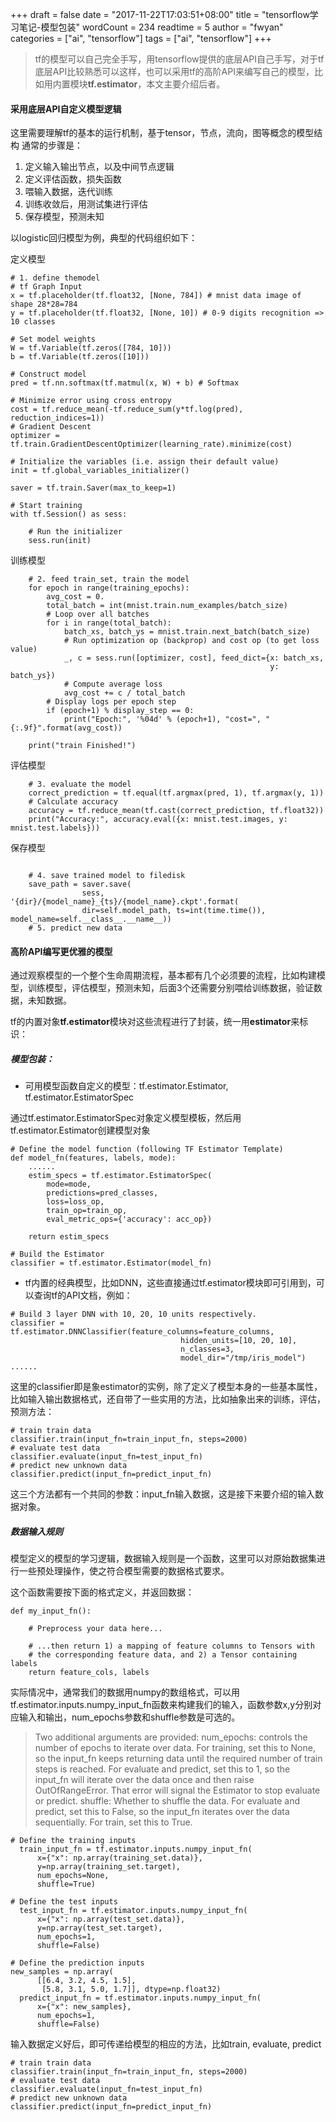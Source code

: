 +++
draft = false
date = "2017-11-22T17:03:51+08:00"
title = "tensorflow学习笔记-模型包装"
wordCount = 234
readtime = 5
author = "fwyan"
categories = ["ai", "tensorflow"]
tags = ["ai", "tensorflow"]
+++


> tf的模型可以自己完全手写，用tensorflow提供的底层API自己手写，对于tf底层API比较熟悉可以这样，也可以采用tf的高阶API来编写自己的模型，比如用内置模块**tf.estimator**，本文主要介绍后者。


<!--more-->



#### 采用底层API自定义模型逻辑

这里需要理解tf的基本的运行机制，基于tensor，节点，流向，图等概念的模型结构
通常的步骤是：

1. 定义输入输出节点，以及中间节点逻辑
2. 定义评估函数，损失函数
3. 喂输入数据，迭代训练
4. 训练收敛后，用测试集进行评估
5. 保存模型，预测未知

以logistic回归模型为例，典型的代码组织如下：

定义模型

```
# 1. define themodel
# tf Graph Input
x = tf.placeholder(tf.float32, [None, 784]) # mnist data image of shape 28*28=784
y = tf.placeholder(tf.float32, [None, 10]) # 0-9 digits recognition => 10 classes

# Set model weights
W = tf.Variable(tf.zeros([784, 10]))
b = tf.Variable(tf.zeros([10]))

# Construct model
pred = tf.nn.softmax(tf.matmul(x, W) + b) # Softmax

# Minimize error using cross entropy
cost = tf.reduce_mean(-tf.reduce_sum(y*tf.log(pred), reduction_indices=1))
# Gradient Descent
optimizer = tf.train.GradientDescentOptimizer(learning_rate).minimize(cost)

# Initialize the variables (i.e. assign their default value)
init = tf.global_variables_initializer()

saver = tf.train.Saver(max_to_keep=1)

# Start training
with tf.Session() as sess:

    # Run the initializer
    sess.run(init)
```
训练模型

```
    # 2. feed train_set, train the model
    for epoch in range(training_epochs):
        avg_cost = 0.
        total_batch = int(mnist.train.num_examples/batch_size)
        # Loop over all batches
        for i in range(total_batch):
            batch_xs, batch_ys = mnist.train.next_batch(batch_size)
            # Run optimization op (backprop) and cost op (to get loss value)
            _, c = sess.run([optimizer, cost], feed_dict={x: batch_xs,
                                                          y: batch_ys})
            # Compute average loss
            avg_cost += c / total_batch
        # Display logs per epoch step
        if (epoch+1) % display_step == 0:
            print("Epoch:", '%04d' % (epoch+1), "cost=", "{:.9f}".format(avg_cost))

    print("train Finished!")
```

评估模型

```
    # 3. evaluate the model
    correct_prediction = tf.equal(tf.argmax(pred, 1), tf.argmax(y, 1))
    # Calculate accuracy
    accuracy = tf.reduce_mean(tf.cast(correct_prediction, tf.float32))
    print("Accuracy:", accuracy.eval({x: mnist.test.images, y: mnist.test.labels}))

```
保存模型
```
    
    # 4. save trained model to filedisk
    save_path = saver.save(
                sess, '{dir}/{model_name}_{ts}/{model_name}.ckpt'.format(
                dir=self.model_path, ts=int(time.time()), model_name=self.__class__.__name__))
    # 5. predict new data
```


#### 高阶API编写更优雅的模型

通过观察模型的一个整个生命周期流程，基本都有几个必须要的流程，比如构建模型，训练模型，评估模型，预测未知，后面3个还需要分别喂给训练数据，验证数据，未知数据。

tf的内置对象**tf.estimator**模块对这些流程进行了封装，统一用**estimator**来标识：

##### 模型包装：

- 可用模型函数自定义的模型：tf.estimator.Estimator, tf.estimator.EstimatorSpec

通过tf.estimator.EstimatorSpec对象定义模型模板，然后用tf.estimator.Estimator创建模型对象
```
# Define the model function (following TF Estimator Template)
def model_fn(features, labels, mode):
    ......
    estim_specs = tf.estimator.EstimatorSpec(
        mode=mode,
        predictions=pred_classes,
        loss=loss_op,
        train_op=train_op,
        eval_metric_ops={'accuracy': acc_op})

    return estim_specs

# Build the Estimator
classifier = tf.estimator.Estimator(model_fn)
```

- tf内置的经典模型，比如DNN，这些直接通过tf.estimator模块即可引用到，可以查询tf的API文档，例如：

```
# Build 3 layer DNN with 10, 20, 10 units respectively.
classifier = tf.estimator.DNNClassifier(feature_columns=feature_columns,
                                      hidden_units=[10, 20, 10],
                                      n_classes=3,
                                      model_dir="/tmp/iris_model")
......
```

这里的classifier即是象estimator的实例，除了定义了模型本身的一些基本属性，比如输入输出数据格式，还自带了一些实用的方法，比如抽象出来的训练，评估，预测方法：

```
# train train data
classifier.train(input_fn=train_input_fn, steps=2000)
# evaluate test data
classifier.evaluate(input_fn=test_input_fn)
# predict new unknown data
classifier.predict(input_fn=predict_input_fn)
```

这三个方法都有一个共同的参数：input_fn输入数据，这是接下来要介绍的输入数据对象。

##### 数据输入规则

模型定义的模型的学习逻辑，数据输入规则是一个函数，这里可以对原始数据集进行一些预处理操作，使之符合模型需要的数据格式要求。

这个函数需要按下面的格式定义，并返回数据：
```
def my_input_fn():

    # Preprocess your data here...

    # ...then return 1) a mapping of feature columns to Tensors with
    # the corresponding feature data, and 2) a Tensor containing labels
    return feature_cols, labels
```
实际情况中，通常我们的数据用numpy的数组格式，可以用tf.estimator.inputs.numpy_input_fn函数来构建我们的输入，函数参数x,y分别对应输入和输出，num_epochs参数和shuffle参数是可选的。

> Two additional arguments are provided: num_epochs: controls the number of epochs to iterate over data. For training, set this to None, so the 
input_fn keeps returning data until the required number of train steps is reached. For evaluate and predict, set this to 1, so the input_fn will iterate over the data once and then raise OutOfRangeError. That error will signal the Estimator to stop evaluate or predict. shuffle: Whether to shuffle the data. For evaluate and predict, set this to False, so the input_fn iterates over the data sequentially. For train, set this to True.


```
# Define the training inputs
  train_input_fn = tf.estimator.inputs.numpy_input_fn(
      x={"x": np.array(training_set.data)},
      y=np.array(training_set.target),
      num_epochs=None,
      shuffle=True)

# Define the test inputs
  test_input_fn = tf.estimator.inputs.numpy_input_fn(
      x={"x": np.array(test_set.data)},
      y=np.array(test_set.target),
      num_epochs=1,
      shuffle=False)

# Define the prediction inputs
new_samples = np.array(
      [[6.4, 3.2, 4.5, 1.5],
       [5.8, 3.1, 5.0, 1.7]], dtype=np.float32)
  predict_input_fn = tf.estimator.inputs.numpy_input_fn(
      x={"x": new_samples},
      num_epochs=1,
      shuffle=False)
```

输入数据定义好后，即可传递给模型的相应的方法，比如train, evaluate, predict
```
# train train data
classifier.train(input_fn=train_input_fn, steps=2000)
# evaluate test data
classifier.evaluate(input_fn=test_input_fn)
# predict new unknown data
classifier.predict(input_fn=predict_input_fn)
```
